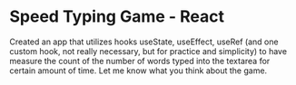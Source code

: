 # Speed Typing Game - React

Created an app that utilizes hooks useState, useEffect, useRef (and one custom hook, not really necessary, but for practice and simplicity) to have measure the count of the number of words typed into the textarea for certain amount of time. Let me know what you think about the game.
